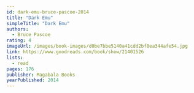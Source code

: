 ```yaml
---
id: dark-emu-bruce-pascoe-2014
title: "Dark Emu"
simpleTitle: "Dark Emu"
authors:
  - Bruce Pascoe
rating: 4
imageUrl: /images/book-images/d0be7bbe5140a41cdd2bf8ea344afe54.jpg
link: https://www.goodreads.com/book/show/21401526
lists:
  - read
pages: 176
publisher: Magabala Books
yearPublished: 2014
---
```

